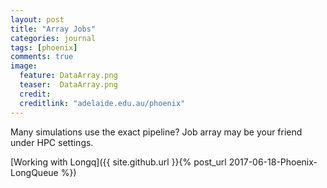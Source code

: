 ```yaml
---
layout: post
title: "Array Jobs"
categories: journal 
tags: [phoenix]
comments: true
image:  
  feature: DataArray.png
  teaser:  DataArray.png
  credit:
  creditlink: "adelaide.edu.au/phoenix"
---
```


Many simulations use the exact pipeline? Job array may be your friend under HPC settings. 

[Working with Longq]({{ site.github.url }}{% post_url 2017-06-18-Phoenix-LongQueue %})
